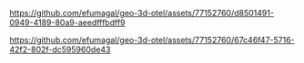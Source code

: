 

https://github.com/efumagal/geo-3d-otel/assets/77152760/d8501491-0949-4189-80a9-aeedfffbdff9



https://github.com/efumagal/geo-3d-otel/assets/77152760/67c46f47-5716-42f2-802f-dc595960de43

